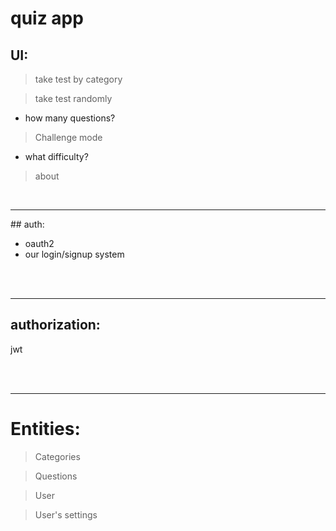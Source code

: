 # quiz app

## UI:

> take test by category

> take test randomly

- how many questions?

> Challenge mode

- what difficulty?

> about

</br>

<hr>
## auth:

- oauth2
- our login/signup system

</br>
</br>

<hr>

## authorization:

jwt

</br>
</br>
<hr>

# Entities:

> Categories

> Questions

> User

> User's settings
